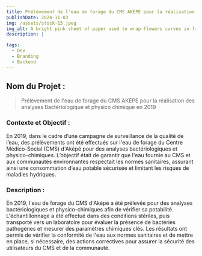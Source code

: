```yaml
---
title: Prélèvement de l'eau de forage du CMS AKEPE pour la réalisation des analyses Bactériologique et physico chimique en 2019
publishDate: 2024-11-03 
img: /assets/stock-15.jpeg
img_alt: A bright pink sheet of paper used to wrap flowers curves in front of rich blue background
description: |

tags:
  - Dev
  - Branding
  - Backend
---
```


## Nom du Projet : 

> Prélèvement de l'eau de forage du CMS AKEPE pour la réalisation des analyses Bactériologique et physico chimique en 2019

### Contexte et Objectif : 

En 2019, dans le cadre d’une campagne de surveillance de la qualité de l’eau, des prélèvements ont été effectués sur l'eau de forage du Centre Médico-Social (CMS) d'Aképé pour des analyses bactériologiques et physico-chimiques. L’objectif était de garantir que l'eau fournie au CMS et aux communautés environnantes respectait les normes sanitaires, assurant ainsi une consommation d’eau potable sécurisée et limitant les risques de maladies hydriques.

### Description :
En 2019, l'eau de forage du CMS d'Aképé a été prélevée pour des analyses bactériologiques et physico-chimiques afin de vérifier sa potabilité. L'échantillonnage a été effectué dans des conditions stériles, puis transporté vers un laboratoire pour évaluer la présence de bactéries pathogènes et mesurer des paramètres chimiques clés. Les résultats ont permis de vérifier la conformité de l'eau aux normes sanitaires et de mettre en place, si nécessaire, des actions correctives pour assurer la sécurité des utilisateurs du CMS et de la communauté.





